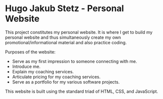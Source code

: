 # Hugo Jakub Stetz - Personal Website

This project constitutes my personal website. It is where I get to build my personal website and thus simultaneously create my own promotional/informational material and also practice coding.

Purposes of the website:
- Serve as my first impression to someone connecting with me.
- Introduce me.
- Explain my coaching services.
- Articulate pricing for my coaching services.
- Serve as a portfolio for my various software projects.

This website is built using the standard triad of HTML, CSS, and JavaScript.